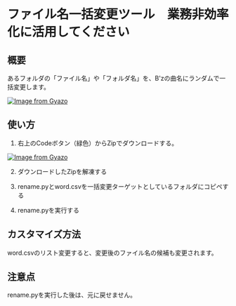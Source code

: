 # ファイル名一括変更ツール　業務非効率化に活用してください


## 概要
あるフォルダの「ファイル名」や「フォルダ名」を、B'zの曲名にランダムで一括変更します。

[![Image from Gyazo](https://i.gyazo.com/d116833dab309d73734ed1d83f1fb64c.png)](https://gyazo.com/d116833dab309d73734ed1d83f1fb64c)

## 使い方
1. 右上のCodeボタン（緑色）からZipでダウンロードする。

[![Image from Gyazo](https://i.gyazo.com/b5483cdf5fca79f9d57b356c029c9a66.png)](https://gyazo.com/b5483cdf5fca79f9d57b356c029c9a66)

2. ダウンロードしたZipを解凍する

3. rename.pyとword.csvを一括変更ターゲットとしているフォルダにコピペする

4. rename.pyを実行する

## カスタマイズ方法
word.csvのリスト変更すると、変更後のファイル名の候補も変更されます。

## 注意点
rename.pyを実行した後は、元に戻せません。
